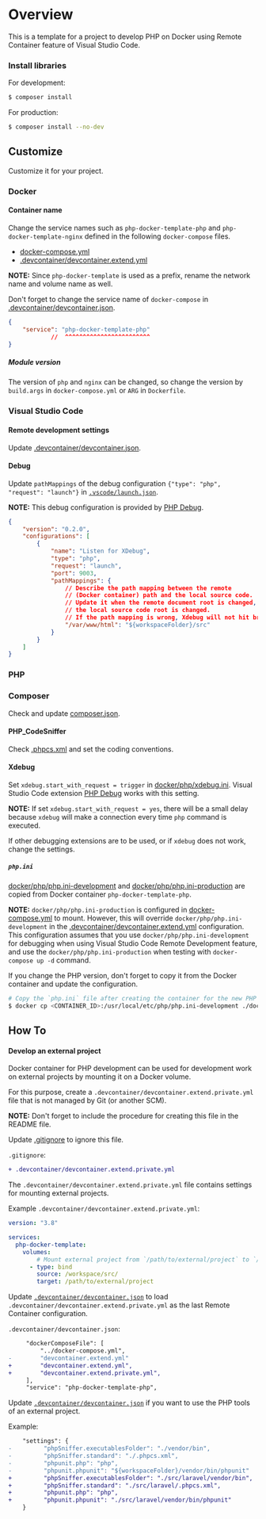 # Overview

This is a template for a project to develop PHP on Docker using Remote Container
feature of Visual Studio Code.

### Install libraries

For development:

```bash
$ composer install
```

For production:

```bash
$ composer install --no-dev
```

## Customize

Customize it for your project.

### Docker

#### Container name

Change the service names such as `php-docker-template-php` and 
`php-docker-template-nginx` defined in the following `docker-compose` files.

* [docker-compose.yml](docker-compose.yml)
* [.devcontainer/devcontainer.extend.yml](.devcontainer/devcontainer.extend.yml)

**NOTE:** Since `php-docker-template` is used as a prefix, rename the network
name and volume name as well.

Don't forget to change the service name of `docker-compose` in
[.devcontainer/devcontainer.json](.devcontainer/devcontainer.json).

```json
{
    "service": "php-docker-template-php"
            //  ^^^^^^^^^^^^^^^^^^^^^^^^
}
```

##### Module version

The version of `php` and `nginx` can be changed, so change the version by
`build.args` in `docker-compose.yml` or `ARG` in `Dockerfile`.

### Visual Studio Code

#### Remote development settings

Update [.devcontainer/devcontainer.json](.devcontainer/devcontainer.json).

#### Debug

Update `pathMappings` of the debug configuration
`{"type": "php", "request": "launch"}` in
[`.vscode/launch.json`](.vscode/launch.json).

**NOTE:** This debug configuration is provided by
[PHP Debug](https://marketplace.visualstudio.com/items?itemName=felixfbecker.php-debug).

```json
{
    "version": "0.2.0",
    "configurations": [
        {
            "name": "Listen for XDebug",
            "type": "php",
            "request": "launch",
            "port": 9003,
            "pathMappings": {
                // Describe the path mapping between the remote
                // (Docker container) path and the local source code.
                // Update it when the remote document root is changed, or when
                // the local source code root is changed.
                // If the path mapping is wrong, Xdebug will not hit breakpoint.
                "/var/www/html": "${workspaceFolder}/src"
            }
        }
    ]
}
```

### PHP

### Composer

Check and update [composer.json](composer.json).

#### PHP_CodeSniffer

Check [.phpcs.xml](./.phpcs.xml) and set the coding conventions.

#### Xdebug

Set `xdebug.start_with_request = trigger` in
[docker/php/xdebug.ini](docker/php/xdebug.ini).
Visual Studio Code extension
[PHP Debug](https://marketplace.visualstudio.com/items?itemName=felixfbecker.php-debug)
works with this setting.

**NOTE:**  If set `xdebug.start_with_request = yes`, there will be a small delay
because `xdebug` will make a connection every time `php` command is executed.

If other debugging extensions are to be used, or if `xdebug` does not work,
change the settings.

##### `php.ini`

[docker/php/php.ini-development](docker/php/php.ini-development) and 
[docker/php/php.ini-production](docker/php/php.ini-production) are copied from
Docker container `php-docker-template-php`.

**NOTE:** `docker/php/php.ini-production` is configured in
[docker-compose.yml](docker-compose.yml) to mount. However, this will override
`docker/php/php.ini-development` in the
[.devcontainer/devcontainer.extend.yml](.devcontainer/devcontainer.extend.yml)
configuration. This configuration assumes that you use
`docker/php/php.ini-development` for debugging when using  Visual Studio Code
Remote Development feature, and use the `docker/php/php.ini-production` when
testing with `docker-compose up -d` command.

If you change the PHP version, don't forget to copy it from the Docker container
and update the configuration.

```bash
# Copy the `php.ini` file after creating the container for the new PHP version.
$ docker cp <CONTAINER_ID>:/usr/local/etc/php/php.ini-development ./docker/php/
```

## How To

#### Develop an external project

Docker container for PHP development can be used for development work on
external projects by mounting it on a Docker volume.

For this purpose, create a `.devcontainer/devcontainer.extend.private.yml` file
that is not managed by Git (or another SCM).

**NOTE:** Don't forget to include the procedure for creating this file in the
README file.

Update [.gitignore](.gitignore) to ignore this file.

`.gitignore`:

```diff
+ .devcontainer/devcontainer.extend.private.yml
```

The `.devcontainer/devcontainer.extend.private.yml` file contains settings for
mounting external projects.

Example `.devcontainer/devcontainer.extend.private.yml`:

```yaml
version: "3.8"

services:
  php-docker-template:
    volumes:
        # Mount external project from `/path/to/external/project` to `/workspace/src/`.
      - type: bind
        source: /workspace/src/
        target: /path/to/external/project
```

Update [`.devcontainer/devcontainer.json`](`.devcontainer/devcontainer.json`) to
load `.devcontainer/devcontainer.extend.private.yml` as the last Remote Container
configuration.

`.devcontainer/devcontainer.json`:

```diff
     "dockerComposeFile": [
         "../docker-compose.yml",
-        "devcontainer.extend.yml"
+        "devcontainer.extend.yml",
+        "devcontainer.extend.private.yml",
     ],
     "service": "php-docker-template-php",
```

Update [`.devcontainer/devcontainer.json`](`.devcontainer/devcontainer.json`) if
you want to use the PHP tools of an external project.

Example:

```diff
    "settings": {
-         "phpSniffer.executablesFolder": "./vendor/bin",
-         "phpSniffer.standard": "./.phpcs.xml",
-         "phpunit.php": "php",
-         "phpunit.phpunit": "${workspaceFolder}/vendor/bin/phpunit"
+         "phpSniffer.executablesFolder": "./src/laravel/vendor/bin",
+         "phpSniffer.standard": "./src/laravel/.phpcs.xml",
+         "phpunit.php": "php",
+         "phpunit.phpunit": "./src/laravel/vendor/bin/phpunit"
    }
```
